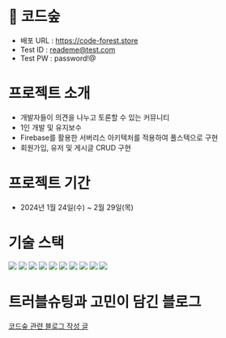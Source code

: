 # 🌳 코드숲

- 배포 URL : https://code-forest.store
- Test ID : reademe@test.com
- Test PW : password!@

# 프로젝트 소개

- 개발자들이 의견을 나누고 토론할 수 있는 커뮤니티
- 1인 개발 및 유지보수
- Firebase를 활용한 서버리스 아키텍처를 적용하여 풀스텍으로 구현
- 회원가입, 유저 및 게시글 CRUD 구현

# 프로젝트 기간

- 2024년 1월 24일(수) ~ 2월 29일(목)

# 기술 스택

<img src="https://img.shields.io/badge/Typescript-3178C6?style=for-the-badge&logo=Typescript&logoColor=white">
<img src="https://img.shields.io/badge/React-61DAFB?style=for-the-badge&logo=React&logoColor=white">
<img src="https://img.shields.io/badge/Tanstack Query-FF4154?style=for-the-badge&logo=ReactQuery&logoColor=white">
<img src="https://img.shields.io/badge/Firebase-ffca28?style=for-the-badge&logo=Firebase&logoColor=white">
<img src="https://img.shields.io/badge/Vite-646cff?style=for-the-badge&logo=Vite&logoColor=white">
<img src="https://img.shields.io/badge/Cypress-69d3a7?style=for-the-badge&logo=cypress&logoColor=white">
<img src="https://img.shields.io/badge/Tailwind CSS-06b6d4?style=for-the-badge&logo=Tailwindcss&logoColor=white">
<img src="https://img.shields.io/badge/Amazon S3-569a31?style=for-the-badge&logo=Amazon S3&logoColor=white">
<img src="https://img.shields.io/badge/Github-181717?style=for-the-badge&logo=Github&logoColor=white">
<img src="https://img.shields.io/badge/Github Action-2088ff?style=for-the-badge&logo=githubactions&logoColor=white">

# 트러블슈팅과 고민이 담긴 블로그

[코드숲 관련 블로그 작성 글](https://seung-q.tistory.com/category/PROJECT/code-forest)
